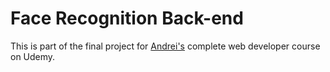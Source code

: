 # Face Recognition Back-end
This is part of the final project for [Andrei's](https://github.com/aneagoie) complete web developer course on Udemy.